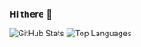 ### Hi there 👋

<!--
**GunjiKamiya/GunjiKamiya** is a ✨ _special_ ✨ repository because its `README.md` (this file) appears on your GitHub profile.

Here are some ideas to get you started:

- 🔭 I’m currently working on ...
- 🌱 I’m currently learning ...
- 👯 I’m looking to collaborate on ...
- 🤔 I’m looking for help with ...
- 💬 Ask me about ...
- 📫 How to reach me: ...
- 😄 Pronouns: ...
- ⚡ Fun fact: ...
-->

![GitHub Stats](https://github-readme-stats.vercel.app/api?username=GunjiKamiya&show_icons=true&count_private=true&theme=nord)
![Top Languages](https://github-readme-stats.vercel.app/api/top-langs/?username=GunjiKamiya&layout=compact&theme=nord)
